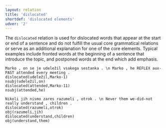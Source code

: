 ```yaml
---
layout: relation
title: 'dislocated'
shortdef: 'dislocated elements'
udver: '2'
---
```


The `dislocated` relation is used for dislocated words that appear at the start or end of a sentence and do not fulfill the usual core grammatical relations or serve as an additional explanation for one of the core elements. Typical examples include fronted words at the beginning of a sentence that introduce the topic, and postponed words at the end which add emphasis. 

~~~ sdparse
Marko , on se je udeležil vsakega sestanka . \n Marko , he REFLEX aux-PAST attended every meeting . 
dislocated(udeležil,Marko-1)
nsubj(udeležil,on)
dislocated(attended,Marko-11)
nsubj(attended,he)
~~~

~~~ sdparse
Nikoli jih nismo zares razumeli , otrok . \n Never them we-did-not really understand , children .
dislocated(razumeli,otrok)
obj(razumeli,jih)
dislocated(understand,children)
obj(understand,them)
~~~
<!-- Interlanguage links updated Po 6. listopadu 2023, 21:42:52 CET -->
